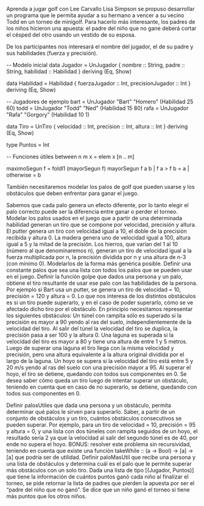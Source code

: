 Aprenda a jugar golf con Lee Carvallo
Lisa Simpson se propuso desarrollar un programa que le permita ayudar a su hermano a vencer a su vecino Todd en un torneo de minigolf. Para hacerlo más interesante, los padres de los niños hicieron una apuesta: el padre del niño que no gane deberá cortar el césped del otro usando un vestido de su esposa.

De los participantes nos interesará el nombre del jugador, el de su padre y sus habilidades (fuerza y precisión). 


-- Modelo inicial
data Jugador = UnJugador {
  nombre :: String,
  padre :: String,
  habilidad :: Habilidad
} deriving (Eq, Show)

data Habilidad = Habilidad {
  fuerzaJugador :: Int,
  precisionJugador :: Int
} deriving (Eq, Show)

-- Jugadores de ejemplo
bart = UnJugador "Bart" "Homero" (Habilidad 25 60)
todd = UnJugador "Todd" "Ned" (Habilidad 15 80)
rafa = UnJugador "Rafa" "Gorgory" (Habilidad 10 1)

data Tiro = UnTiro {
  velocidad :: Int,
  precision :: Int,
  altura :: Int
} deriving (Eq, Show)

type Puntos = Int

-- Funciones útiles
between n m x = elem x [n .. m]

maximoSegun f = foldl1 (mayorSegun f)
mayorSegun f a b
  | f a > f b = a
  | otherwise = b

También necesitaremos modelar los palos de golf que pueden usarse y los obstáculos que deben enfrentar para ganar el juego.

Sabemos que cada palo genera un efecto diferente, por lo tanto elegir el palo correcto puede ser la diferencia entre ganar o perder el torneo.
Modelar los palos usados en el juego que a partir de una determinada habilidad generan un tiro que se compone por velocidad, precisión y altura.
El putter genera un tiro con velocidad igual a 10, el doble de la precisión recibida y altura 0.
La madera genera uno de velocidad igual a 100, altura igual a 5 y la mitad de la precisión.
Los hierros, que varían del 1 al 10 (número al que denominaremos n), generan un tiro de velocidad igual a la fuerza multiplicada por n, la precisión dividida por n y una altura de n-3 (con mínimo 0). Modelarlos de la forma más genérica posible.
Definir una constante palos que sea una lista con todos los palos que se pueden usar en el juego.
Definir la función golpe que dados una persona y un palo, obtiene el tiro resultante de usar ese palo con las habilidades de la persona.
Por ejemplo si Bart usa un putter, se genera un tiro de velocidad = 10, precisión = 120 y altura = 0.
Lo que nos interesa de los distintos obstáculos es si un tiro puede superarlo, y en el caso de poder superarlo, cómo se ve afectado dicho tiro por el obstáculo. En principio necesitamos representar los siguientes obstáculos:
Un túnel con rampita sólo es superado si la precisión es mayor a 90 yendo al ras del suelo, independientemente de la velocidad del tiro. Al salir del túnel la velocidad del tiro se duplica, la precisión pasa a ser 100 y la altura 0.
Una laguna es superada si la velocidad del tiro es mayor a 80 y tiene una altura de entre 1 y 5 metros. Luego de superar una laguna el tiro llega con la misma velocidad y precisión, pero una altura equivalente a la altura original dividida por el largo de la laguna.
Un hoyo se supera si la velocidad del tiro está entre 5 y 20 m/s yendo al ras del suelo con una precisión mayor a 95. Al superar el hoyo, el tiro se detiene, quedando con todos sus componentes en 0.
Se desea saber cómo queda un tiro luego de intentar superar un obstáculo, teniendo en cuenta que en caso de no superarlo, se detiene, quedando con todos sus componentes en 0.


Definir palosUtiles que dada una persona y un obstáculo, permita determinar qué palos le sirven para superarlo.
Saber, a partir de un conjunto de obstáculos y un tiro, cuántos obstáculos consecutivos se pueden superar.
Por ejemplo, para un tiro de velocidad = 10, precisión = 95 y altura = 0, y una lista con dos túneles con rampita seguidos de un hoyo, el resultado sería 2 ya que la velocidad al salir del segundo túnel es de 40, por ende no supera el hoyo.
BONUS: resolver este problema sin recursividad, teniendo en cuenta que existe una función takeWhile :: (a -> Bool) -> [a] -> [a] que podría ser de utilidad.
Definir paloMasUtil que recibe una persona y una lista de obstáculos y determina cuál es el palo que le permite superar más obstáculos con un solo tiro.
Dada una lista de tipo [(Jugador, Puntos)] que tiene la información de cuántos puntos ganó cada niño al finalizar el torneo, se pide retornar la lista de padres que pierden la apuesta por ser el “padre del niño que no ganó”. Se dice que un niño ganó el torneo si tiene más puntos que los otros niños.
